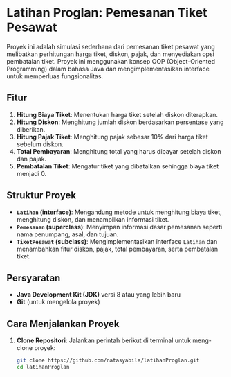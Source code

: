 # Latihan Proglan: Pemesanan Tiket Pesawat

Proyek ini adalah simulasi sederhana dari pemesanan tiket pesawat yang melibatkan perhitungan harga tiket, diskon, pajak, dan menyediakan opsi pembatalan tiket. Proyek ini menggunakan konsep OOP (Object-Oriented Programming) dalam bahasa Java dan mengimplementasikan interface untuk memperluas fungsionalitas.

## Fitur

1. **Hitung Biaya Tiket**: Menentukan harga tiket setelah diskon diterapkan.
2. **Hitung Diskon**: Menghitung jumlah diskon berdasarkan persentase yang diberikan.
3. **Hitung Pajak Tiket**: Menghitung pajak sebesar 10% dari harga tiket sebelum diskon.
4. **Total Pembayaran**: Menghitung total yang harus dibayar setelah diskon dan pajak.
5. **Pembatalan Tiket**: Mengatur tiket yang dibatalkan sehingga biaya tiket menjadi 0.

## Struktur Proyek

- **`Latihan` (interface)**: Mengandung metode untuk menghitung biaya tiket, menghitung diskon, dan menampilkan informasi tiket.
- **`Pemesanan` (superclass)**: Menyimpan informasi dasar pemesanan seperti nama penumpang, asal, dan tujuan.
- **`TiketPesawat` (subclass)**: Mengimplementasikan interface `Latihan` dan menambahkan fitur diskon, pajak, total pembayaran, serta pembatalan tiket.

## Persyaratan

- **Java Development Kit (JDK)** versi 8 atau yang lebih baru
- **Git** (untuk mengelola proyek)

## Cara Menjalankan Proyek

1. **Clone Repositori**:
   Jalankan perintah berikut di terminal untuk meng-clone proyek:
   ```bash
   git clone https://github.com/natasyabila/latihanProglan.git
   cd latihanProglan
